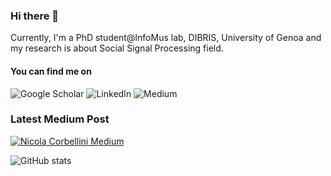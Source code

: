 ### Hi there 👋

Currently, I'm a PhD student@InfoMus lab, DIBRIS, University of Genoa and my research is about Social Signal Processing field.

#### You can find me on
![Google Scholar](https://img.shields.io/badge/Google%20Scholar-4285F4.svg?style=for-the-badge&logo=Google-Scholar&logoColor=white)
![LinkedIn](https://img.shields.io/badge/linkedin-%230077B5.svg?style=for-the-badge&logo=linkedin&logoColor=white)
![Medium](https://img.shields.io/badge/Medium-12100E?style=for-the-badge&logo=medium&logoColor=white)

### Latest Medium Post

[![Nicola Corbellini Medium](https://github-readme-medium.vercel.app/?username=nicola.corbellini93&limit=2&bg=red&text=green)](https://medium.com/@nicola.corbellini93)
<!--
**nicola-corbellini/nicola-corbellini** is a ✨ _special_ ✨ repository because its `README.md` (this file) appears on your GitHub profile.

Here are some ideas to get you started:

- 🔭 I’m currently working on ...
- 🌱 I’m currently learning ...
- 👯 I’m looking to collaborate on ...
- 🤔 I’m looking for help with ...
- 💬 Ask me about ...
- 📫 How to reach me: ...
- 😄 Pronouns: ...
- ⚡ Fun fact: ...
-->

![GitHub stats](https://github-readme-stats.vercel.app/api?username=nicola-corbellini&show_icons=true&theme=dark)
